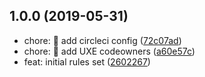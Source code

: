 ## 1.0.0 (2019-05-31)

* chore: 🤖 add circleci config ([72c07ad](https://github.com/GetTerminus/stylelint-config-frontend/commit/72c07ad))
* chore: 🤖 add UXE codeowners ([a60e57c](https://github.com/GetTerminus/stylelint-config-frontend/commit/a60e57c))
* feat: initial rules set ([2602267](https://github.com/GetTerminus/stylelint-config-frontend/commit/2602267))
